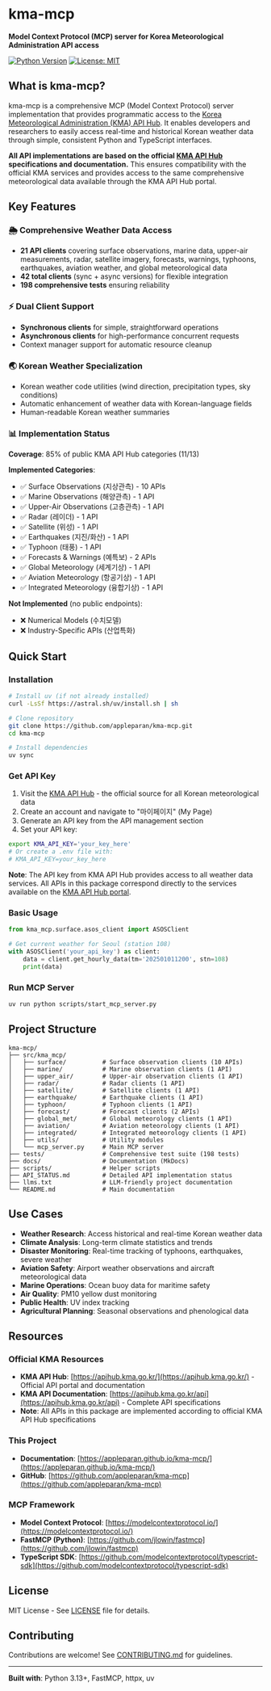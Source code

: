 # kma-mcp

**Model Context Protocol (MCP) server for Korea Meteorological Administration API access**

[![Python Version](https://img.shields.io/badge/python-3.13%2B-blue.svg)](https://www.python.org/downloads/)
[![License: MIT](https://img.shields.io/badge/License-MIT-yellow.svg)](https://opensource.org/licenses/MIT)

## What is kma-mcp?

kma-mcp is a comprehensive MCP (Model Context Protocol) server implementation that provides programmatic access to the [Korea Meteorological Administration (KMA) API Hub](https://apihub.kma.go.kr/). It enables developers and researchers to easily access real-time and historical Korean weather data through simple, consistent Python and TypeScript interfaces.

**All API implementations are based on the official [KMA API Hub](https://apihub.kma.go.kr/) specifications and documentation.** This ensures compatibility with the official KMA services and provides access to the same comprehensive meteorological data available through the KMA API Hub portal.

## Key Features

### 🌦️ Comprehensive Weather Data Access

* **21 API clients** covering surface observations, marine data, upper-air measurements, radar, satellite imagery, forecasts, warnings, typhoons, earthquakes, aviation weather, and global meteorological data
* **42 total clients** (sync + async versions) for flexible integration
* **198 comprehensive tests** ensuring reliability

### ⚡ Dual Client Support

* **Synchronous clients** for simple, straightforward operations
* **Asynchronous clients** for high-performance concurrent requests
* Context manager support for automatic resource cleanup

### 🌏 Korean Weather Specialization

* Korean weather code utilities (wind direction, precipitation types, sky conditions)
* Automatic enhancement of weather data with Korean-language fields
* Human-readable Korean weather summaries

### 📊 Implementation Status

**Coverage**: 85% of public KMA API Hub categories (11/13)

**Implemented Categories**:

* ✅ Surface Observations (지상관측) - 10 APIs
* ✅ Marine Observations (해양관측) - 1 API
* ✅ Upper-Air Observations (고층관측) - 1 API
* ✅ Radar (레이더) - 1 API
* ✅ Satellite (위성) - 1 API
* ✅ Earthquakes (지진/화산) - 1 API
* ✅ Typhoon (태풍) - 1 API
* ✅ Forecasts & Warnings (예특보) - 2 APIs
* ✅ Global Meteorology (세계기상) - 1 API
* ✅ Aviation Meteorology (항공기상) - 1 API
* ✅ Integrated Meteorology (융합기상) - 1 API

**Not Implemented** (no public endpoints):

* ❌ Numerical Models (수치모델)
* ❌ Industry-Specific APIs (산업특화)

## Quick Start

### Installation

```bash
# Install uv (if not already installed)
curl -LsSf https://astral.sh/uv/install.sh | sh

# Clone repository
git clone https://github.com/appleparan/kma-mcp.git
cd kma-mcp

# Install dependencies
uv sync
```

### Get API Key

1. Visit the [KMA API Hub](https://apihub.kma.go.kr/) - the official source for all Korean meteorological data
2. Create an account and navigate to "마이페이지" (My Page)
3. Generate an API key from the API management section
4. Set your API key:

```bash
export KMA_API_KEY='your_key_here'
# Or create a .env file with:
# KMA_API_KEY=your_key_here
```

**Note**: The API key from KMA API Hub provides access to all weather data services. All APIs in this package correspond directly to the services available on the [KMA API Hub portal](https://apihub.kma.go.kr/api).

### Basic Usage

```python
from kma_mcp.surface.asos_client import ASOSClient

# Get current weather for Seoul (station 108)
with ASOSClient('your_api_key') as client:
    data = client.get_hourly_data(tm='202501011200', stn=108)
    print(data)
```

### Run MCP Server

```bash
uv run python scripts/start_mcp_server.py
```

## Project Structure

```
kma-mcp/
├── src/kma_mcp/
│   ├── surface/          # Surface observation clients (10 APIs)
│   ├── marine/           # Marine observation clients (1 API)
│   ├── upper_air/        # Upper-air observation clients (1 API)
│   ├── radar/            # Radar clients (1 API)
│   ├── satellite/        # Satellite clients (1 API)
│   ├── earthquake/       # Earthquake clients (1 API)
│   ├── typhoon/          # Typhoon clients (1 API)
│   ├── forecast/         # Forecast clients (2 APIs)
│   ├── global_met/       # Global meteorology clients (1 API)
│   ├── aviation/         # Aviation meteorology clients (1 API)
│   ├── integrated/       # Integrated meteorology clients (1 API)
│   ├── utils/            # Utility modules
│   └── mcp_server.py     # Main MCP server
├── tests/                # Comprehensive test suite (198 tests)
├── docs/                 # Documentation (MkDocs)
├── scripts/              # Helper scripts
├── API_STATUS.md         # Detailed API implementation status
├── llms.txt              # LLM-friendly project documentation
└── README.md             # Main documentation
```

## Use Cases

* **Weather Research**: Access historical and real-time Korean weather data
* **Climate Analysis**: Long-term climate statistics and trends
* **Disaster Monitoring**: Real-time tracking of typhoons, earthquakes, severe weather
* **Aviation Safety**: Airport weather observations and aircraft meteorological data
* **Marine Operations**: Ocean buoy data for maritime safety
* **Air Quality**: PM10 yellow dust monitoring
* **Public Health**: UV index tracking
* **Agricultural Planning**: Seasonal observations and phenological data

## Resources

### Official KMA Resources
* **KMA API Hub**: [https://apihub.kma.go.kr/](https://apihub.kma.go.kr/) - Official API portal and documentation
* **KMA API Documentation**: [https://apihub.kma.go.kr/api](https://apihub.kma.go.kr/api) - Complete API specifications
* **Note**: All APIs in this package are implemented according to official KMA API Hub specifications

### This Project
* **Documentation**: [https://appleparan.github.io/kma-mcp/](https://appleparan.github.io/kma-mcp/)
* **GitHub**: [https://github.com/appleparan/kma-mcp](https://github.com/appleparan/kma-mcp)

### MCP Framework
* **Model Context Protocol**: [https://modelcontextprotocol.io/](https://modelcontextprotocol.io/)
* **FastMCP (Python)**: [https://github.com/jlowin/fastmcp](https://github.com/jlowin/fastmcp)
* **TypeScript SDK**: [https://github.com/modelcontextprotocol/typescript-sdk](https://github.com/modelcontextprotocol/typescript-sdk)

## License

MIT License - See [LICENSE](https://github.com/appleparan/kma-mcp/blob/main/LICENSE) file for details.

## Contributing

Contributions are welcome! See [CONTRIBUTING.md](https://github.com/appleparan/kma-mcp/blob/main/CONTRIBUTING.md) for guidelines.

---

**Built with**: Python 3.13+, FastMCP, httpx, uv

